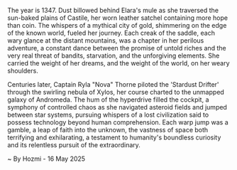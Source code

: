 
The year is 1347.  Dust billowed behind Elara's mule as she traversed the sun-baked plains of Castile, her worn leather satchel containing more hope than coin.  The whispers of a mythical city of gold, shimmering on the edge of the known world, fueled her journey.  Each creak of the saddle, each wary glance at the distant mountains, was a chapter in her perilous adventure, a constant dance between the promise of untold riches and the very real threat of bandits, starvation, and the unforgiving elements.  She carried the weight of her dreams, and the weight of the world, on her weary shoulders.


Centuries later, Captain Ryla "Nova" Thorne piloted the 'Stardust Drifter' through the swirling nebula of Xylos, her course charted to the unmapped galaxy of Andromeda.  The hum of the hyperdrive filled the cockpit, a symphony of controlled chaos as she navigated asteroid fields and jumped between star systems, pursuing whispers of a lost civilization said to possess technology beyond human comprehension.  Each warp jump was a gamble, a leap of faith into the unknown, the vastness of space both terrifying and exhilarating, a testament to humanity's boundless curiosity and its relentless pursuit of the extraordinary.

~ By Hozmi - 16 May 2025
